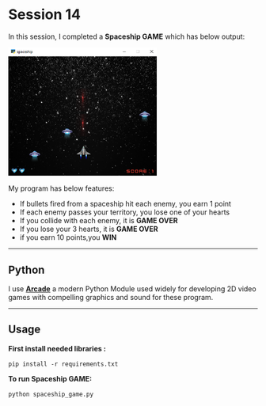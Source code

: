 # Session 14

In this session, I completed a **Spaceship GAME** which has below output:
  
<img src="photos\game.png" width="300">

My program has below features:

- If bullets fired from a spaceship hit each enemy, you earn 1 point
- If each enemy passes your territory, you lose one of your hearts
- If you collide with each enemy, it is **GAME OVER**
- If you lose your 3 hearts, it is **GAME OVER** 
- if you earn 10 points,you **WIN**




---
## Python

I use [**Arcade**](https://api.arcade.academy/en/latest/get_started.html) a modern Python Module used widely for developing 2D video games with compelling graphics and sound for these program.

---
## Usage

**First install needed libraries :**
```
pip install -r requirements.txt
```

**To run Spaceship GAME:**

```
python spaceship_game.py
```

